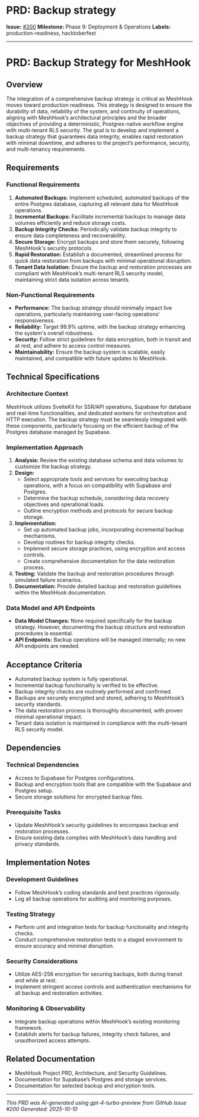 # PRD: Backup strategy

**Issue:** [#200](https://github.com/profullstack/meshhook/issues/200)
**Milestone:** Phase 9: Deployment & Operations
**Labels:** production-readiness, hacktoberfest

---

# PRD: Backup Strategy for MeshHook

## Overview

The integration of a comprehensive backup strategy is critical as MeshHook moves toward production readiness. This strategy is designed to ensure the durability of data, reliability of the system, and continuity of operations, aligning with MeshHook’s architectural principles and the broader objectives of providing a deterministic, Postgres-native workflow engine with multi-tenant RLS security. The goal is to develop and implement a backup strategy that guarantees data integrity, enables rapid restoration with minimal downtime, and adheres to the project’s performance, security, and multi-tenancy requirements.

## Requirements

### Functional Requirements

1. **Automated Backups:** Implement scheduled, automated backups of the entire Postgres database, capturing all relevant data for MeshHook operations.
2. **Incremental Backups:** Facilitate incremental backups to manage data volumes efficiently and reduce storage costs.
3. **Backup Integrity Checks:** Periodically validate backup integrity to ensure data completeness and recoverability.
4. **Secure Storage:** Encrypt backups and store them securely, following MeshHook's security protocols.
5. **Rapid Restoration:** Establish a documented, streamlined process for quick data restoration from backups with minimal operational disruption.
6. **Tenant Data Isolation:** Ensure the backup and restoration processes are compliant with MeshHook’s multi-tenant RLS security model, maintaining strict data isolation across tenants.

### Non-Functional Requirements

- **Performance:** The backup strategy should minimally impact live operations, particularly maintaining user-facing operations' responsiveness.
- **Reliability:** Target 99.9% uptime, with the backup strategy enhancing the system's overall robustness.
- **Security:** Follow strict guidelines for data encryption, both in transit and at rest, and adhere to access control measures.
- **Maintainability:** Ensure the backup system is scalable, easily maintained, and compatible with future updates to MeshHook.

## Technical Specifications

### Architecture Context

MeshHook utilizes SvelteKit for SSR/API operations, Supabase for database and real-time functionalities, and dedicated workers for orchestration and HTTP execution. The backup strategy must be seamlessly integrated with these components, particularly focusing on the efficient backup of the Postgres database managed by Supabase.

### Implementation Approach

1. **Analysis:** Review the existing database schema and data volumes to customize the backup strategy.
2. **Design:**
   - Select appropriate tools and services for executing backup operations, with a focus on compatibility with Supabase and Postgres.
   - Determine the backup schedule, considering data recovery objectives and operational loads.
   - Outline encryption methods and protocols for secure backup storage.
3. **Implementation:**
   - Set up automated backup jobs, incorporating incremental backup mechanisms.
   - Develop routines for backup integrity checks.
   - Implement secure storage practices, using encryption and access controls.
   - Create comprehensive documentation for the data restoration process.
4. **Testing:** Validate the backup and restoration procedures through simulated failure scenarios.
5. **Documentation:** Provide detailed backup and restoration guidelines within the MeshHook documentation.

### Data Model and API Endpoints

- **Data Model Changes:** None required specifically for the backup strategy. However, documenting the backup structure and restoration procedures is essential.
- **API Endpoints:** Backup operations will be managed internally; no new API endpoints are needed.

## Acceptance Criteria

- Automated backup system is fully operational.
- Incremental backup functionality is verified to be effective.
- Backup integrity checks are routinely performed and confirmed.
- Backups are securely encrypted and stored, adhering to MeshHook’s security standards.
- The data restoration process is thoroughly documented, with proven minimal operational impact.
- Tenant data isolation is maintained in compliance with the multi-tenant RLS security model.

## Dependencies

### Technical Dependencies

- Access to Supabase for Postgres configurations.
- Backup and encryption tools that are compatible with the Supabase and Postgres setup.
- Secure storage solutions for encrypted backup files.

### Prerequisite Tasks

- Update MeshHook’s security guidelines to encompass backup and restoration processes.
- Ensure existing data complies with MeshHook’s data handling and privacy standards.

## Implementation Notes

### Development Guidelines

- Follow MeshHook’s coding standards and best practices rigorously.
- Log all backup operations for auditing and monitoring purposes.

### Testing Strategy

- Perform unit and integration tests for backup functionality and integrity checks.
- Conduct comprehensive restoration tests in a staged environment to ensure accuracy and minimal disruption.

### Security Considerations

- Utilize AES-256 encryption for securing backups, both during transit and while at rest.
- Implement stringent access controls and authentication mechanisms for all backup and restoration activities.

### Monitoring & Observability

- Integrate backup operations within MeshHook’s existing monitoring framework.
- Establish alerts for backup failures, integrity check failures, and unauthorized access attempts.

## Related Documentation

- MeshHook Project PRD, Architecture, and Security Guidelines.
- Documentation for Supabase’s Postgres and storage services.
- Documentation for selected backup and encryption tools.

---

*This PRD was AI-generated using gpt-4-turbo-preview from GitHub issue #200*
*Generated: 2025-10-10*
